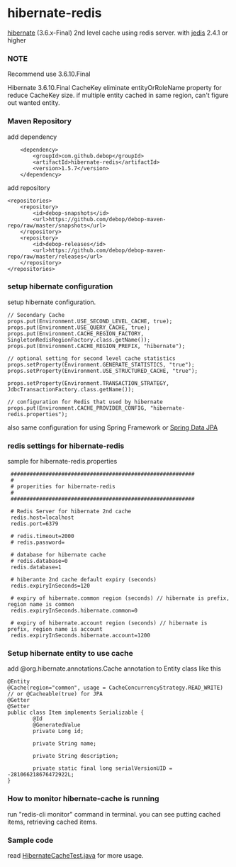 hibernate-redis
===============

[hibernate][1] (3.6.x-Final) 2nd level cache using redis server.
with [jedis][2]  2.4.1 or higher

### NOTE

Recommend use 3.6.10.Final

Hibernate 3.6.10.Final CacheKey eliminate entityOrRoleName property for reduce CacheKey size.
if multiple entity cached in same region, can't figure out wanted entity.

### Maven Repository

add dependency

        <dependency>
            <groupId>com.github.debop</groupId>
            <artifactId>hibernate-redis</artifactId>
            <version>1.5.7</version>
        </dependency>

add repository

    <repositories>
        <repository>
            <id>debop-snapshots</id>
            <url>https://github.com/debop/debop-maven-repo/raw/master/snapshots</url>
        </repository>
        <repository>
            <id>debop-releases</id>
            <url>https://github.com/debop/debop-maven-repo/raw/master/releases</url>
        </repository>
    </repositories>


### setup hibernate configuration

setup hibernate configuration.

    // Secondary Cache
    props.put(Environment.USE_SECOND_LEVEL_CACHE, true);
    props.put(Environment.USE_QUERY_CACHE, true);
    props.put(Environment.CACHE_REGION_FACTORY, SingletonRedisRegionFactory.class.getName());
    props.put(Environment.CACHE_REGION_PREFIX, "hibernate");

    // optional setting for second level cache statistics
    props.setProperty(Environment.GENERATE_STATISTICS, "true");
    props.setProperty(Environment.USE_STRUCTURED_CACHE, "true");

    props.setProperty(Environment.TRANSACTION_STRATEGY, JdbcTransactionFactory.class.getName());

    // configuration for Redis that used by hibernate
    props.put(Environment.CACHE_PROVIDER_CONFIG, "hibernate-redis.properties");

also same configuration for using Spring Framework or [Spring Data JPA][4]

### redis settings for hibernate-redis

sample for hibernate-redis.properties

     ##########################################################
     #
     # properities for hibernate-redis
     #
     ##########################################################

     # Redis Server for hibernate 2nd cache
     redis.host=localhost
     redis.port=6379

     # redis.timeout=2000
     # redis.password=

     # database for hibernate cache
     # redis.database=0
     redis.database=1

     # hiberante 2nd cache default expiry (seconds)
     redis.expiryInSeconds=120

     # expiry of hibernate.common region (seconds) // hibernate is prefix, region name is common
     redis.expiryInSeconds.hibernate.common=0

     # expiry of hibernate.account region (seconds) // hibernate is prefix, region name is account
     redis.expiryInSeconds.hibernate.account=1200


### Setup hibernate entity to use cache

add @org.hibernate.annotations.Cache annotation to Entity class like this

	@Entity
	@Cache(region="common", usage = CacheConcurrencyStrategy.READ_WRITE)  // or @Cacheable(true) for JPA
	@Getter
	@Setter
	public class Item implements Serializable {
    		@Id
    		@GeneratedValue
    		private Long id;

    		private String name;

    		private String description;

    		private static final long serialVersionUID = -281066218676472922L;
	}


### How to monitor hibernate-cache is running

run "redis-cli monitor" command in terminal. you can see putting cached items, retrieving cached items.

### Sample code

read [HibernateCacheTest.java][3] for more usage.



[1]: http://www.hibernate.org/
[2]: https://github.com/xetorthio/jedis
[3]: https://github.com/debop/hibernate-redis/blob/master/hibernate-redis/src/test/java/org/hibernate/test/cache/HibernateCacheTest.java
[4]: http://projects.spring.io/spring-data-jpa/
[lombok]: http://www.projectlombok.org/